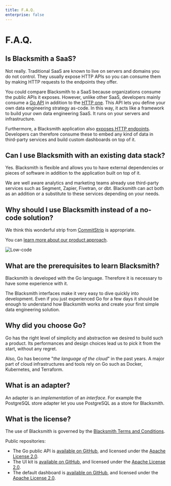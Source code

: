 ```yaml
---
title: F.A.Q.
enterprise: false
---
```


# F.A.Q.

## Is Blacksmith a SaaS?

Not really. Traditional SaaS are known to live on servers and domains you do not
control. They usually expose HTTP APIs so you can consume them by making HTTP
requests to the endpoints they offer.

You could compare Blacksmith to a SaaS because organizations consume the public
APIs it exposes. However, unlike other SaaS, developers mainly consume a [Go
API](https://pkg.go.dev/github.com/nunchistudio/blacksmith) in addition to the [HTTP
one](/blacksmith/api). This API lets you define your own data engineering
strategy as-code. In this way, it acts like a framework to build your own data
engineering SaaS. It runs on your servers and infrastructure.

Furthermore, a Blacksmith application also [exposes HTTP endpoints](/blacksmith/api).
Developers can therefore consume these to embed any kind of data in third-party
services and build custom dashboards on top of it.

## Can I use Blacksmith with an existing data stack?

Yes. Blacksmith is flexible and allows you to have external dependencies or pieces
of software in addition to the application built on top of it.

We are well aware analytics and marketing teams already use third-party services
such as Segment, Zapier, Fivetran, or dbt. Blacksmith can act both as an addition
or a substitute to these services depending on your needs.

## Why should I use Blacksmith instead of a no-code solution?

We think this wonderful strip from [CommitStrip](https://www.commitstrip.com/)
is appropriate.

You can [learn more about our product approach](/about).

![Low-code](/images/blacksmith/commitstrip.jpg)

## What are the prerequisites to learn Blacksmith?

Blacksmith is developed with the Go language. Therefore it is necessary to have
some experience with it.

The Blacksmith interfaces make it very easy to dive quickly into development.
Even if you just experienced Go for a few days it should be enough to understand
how Blacksmith works and create your first simple data engineering solution.

## Why did you choose Go?

Go has the right level of simplicity and abstraction we desired to build such a
product. Its performances and design choices lead us to pick it from the start,
without any regret.

Also, Go has become "*the language of the cloud*" in the past years. A major part
of cloud infrastructures and tools rely on Go such as Docker, Kubernetes, and
Terraform.

## What is an adapter?

An adapter is an *implementation* of an *interface*. For example the PostgreSQL
store adapter let you use PostgreSQL as a store for Blacksmith.

## What is the license?

The use of Blacksmith is governed by the
[Blacksmith Terms and Conditions](http://nunchi.studio/legal/terms).

Public repositories:
- The Go public API is [available on GitHub](https://github.com/nunchistudio/blacksmith),
  and licensed under the [Apache License 2.0](https://github.com/nunchistudio/blacksmith/blob/main/LICENSE).
- The UI kit is [available on GitHub](https://github.com/nunchistudio/blacksmith-ui),
  and licensed under the [Apache License 2.0](https://github.com/nunchistudio/blacksmith-ui/blob/main/LICENSE).
- The default dashboard is [available on GitHub](https://github.com/nunchistudio/blacksmith-dashboard),
  and licensed under the [Apache License 2.0](https://github.com/nunchistudio/blacksmith-dashboard/blob/main/LICENSE).

